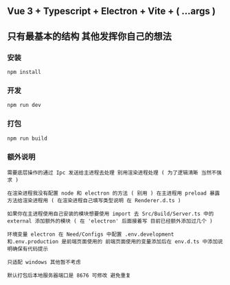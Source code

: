 ## Vue 3 + Typescript + Electron + Vite + ( ...args )

## 只有最基本的结构 其他发挥你自己的想法

### 安装

```
npm install
```

### 开发

```
npm run dev
```

### 打包

```
npm run build
```

### 额外说明

```
需要底层操作的通过 Ipc 发送给主进程去处理 别用渲染进程处理 ( 为了逻辑清晰 当然不强求 )

在渲染进程我没有配置 node 和 electron 的方法 ( 别用 ) 在主进程用 preload 暴露方法给渲染进程用 ( 在渲染进程自己填写类型说明 在 Renderer.d.ts )
```

```
如果你在主进程使用自己安装的模块想要使用 import 去 Src/Build/Server.ts 中的 external 添加额外的模块 ( 在 'electron' 后面接着写 目前已经额外添加过几个 )
```

```
环境变量 electron 在 Need/Configs 中配置 .env.development 和.env.production 是前端页面使用的 前端页面使用的变量添加后在 env.d.ts 中添加说明确保有代码提示
```

```
只适配 windows 其他暂不考虑
```

```
默认打包后本地服务器端口是 8676 可修改 避免重复
```
